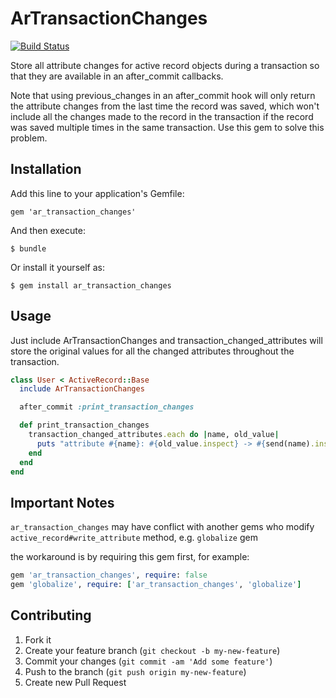# ArTransactionChanges
[![Build Status](https://travis-ci.org/dylanahsmith/ar_transaction_changes.svg?branch=master)](https://travis-ci.org/dylanahsmith/ar_transaction_changes)

Store all attribute changes for active record objects during a
transaction so that they are available in an after_commit callbacks.

Note that using previous_changes in an after_commit hook will only
return the attribute changes from the last time the record was
saved, which won't include all the changes made to the record in
the transaction if the record was saved multiple times in the same
transaction. Use this gem to solve this problem.

## Installation

Add this line to your application's Gemfile:

    gem 'ar_transaction_changes'

And then execute:

    $ bundle

Or install it yourself as:

    $ gem install ar_transaction_changes

## Usage

Just include ArTransactionChanges and transaction_changed_attributes
will store the original values for all the changed attributes
throughout the transaction.

```ruby
class User < ActiveRecord::Base
  include ArTransactionChanges

  after_commit :print_transaction_changes

  def print_transaction_changes
    transaction_changed_attributes.each do |name, old_value|
      puts "attribute #{name}: #{old_value.inspect} -> #{send(name).inspect}"
    end
  end
end
```

## Important Notes

`ar_transaction_changes` may have conflict with another gems who modify
`active_record#write_attribute` method, e.g. `globalize` gem

the workaround is by requiring this gem first, for example:

```ruby
gem 'ar_transaction_changes', require: false
gem 'globalize', require: ['ar_transaction_changes', 'globalize']

```

## Contributing

1. Fork it
2. Create your feature branch (`git checkout -b my-new-feature`)
3. Commit your changes (`git commit -am 'Add some feature'`)
4. Push to the branch (`git push origin my-new-feature`)
5. Create new Pull Request
